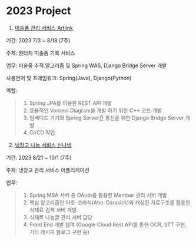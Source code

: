 # 2023 Project

1. [미술품 관리 서비스 Artlink](1st_proj_Artlink) 

기간:  2023 7/3 ~ 8/18 (7주)

주제: 원터치 미술품 기록 서비스 

업무: 미술품 추적 알고리즘 및 Spring WAS, Django Bridge Server 개발

사용언어 및 프레임워크: Spring(Java), Django(Python)

역할: 

> 1. Spring JPA를 이용한 REST API 개발
> 2. 효율적인 Voronoi Diagram을 개발 하기 위한 C++ 코드 개발
> 3. 임베디드 기기와 Spring Server간 통신을 위한 Django Bridge Server 개발
> 4. CI/CD 작업

2. [냉장고 나눔 서비스 신나냉](2nd_proj_Exciting_Fridge) 

기간: 2023 8/21 ~ 10/1 (7주)

주제:  냉장고 관리 서비스 어플리케이션

업무: 

> 1. Spring MSA 서버 중 OAuth를 활용한 Member 관리 서버 개발
> 2.  핵심 알고리즘인 아호-코라식(Aho-Corasick)와 캐싱된 자료구조를 활용한 식재료 검색 서버 개발. 
> 3. 식재료 나눔글 관리 서버 담당
> 4.  Front End 개발 참여 (Google Cloud Rest API를 통한 OCR, STT 구현, 기타 레시피 블로그 구현 등)